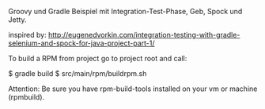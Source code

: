 Groovy und Gradle Beispiel mit Integration-Test-Phase, Geb, Spock und Jetty.

inspired by: http://eugenedvorkin.com/integration-testing-with-gradle-selenium-and-spock-for-java-project-part-1/

To build a RPM from project go to project root and call:

$ gradle build
$ src/main/rpm/buildrpm.sh

Attention: Be sure you have rpm-build-tools installed on your vm or machine (rpmbuild).
